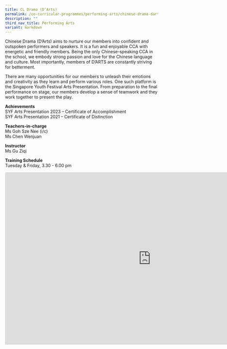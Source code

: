 ```yaml
---
title: CL Drama (D’Arts)
permalink: /co-curricular-programmes/performing-arts/chinese-drama-darts/
description: ""
third_nav_title: Performing Arts
variant: markdown
---
```

Chinese Drama (D’Arts) aims to nurture our members into confident and outspoken performers and speakers. It is a fun and enjoyable CCA with energetic and friendly members. Being the only Chinese-speaking CCA in the school, we embody strong passion and love for the Chinese language and culture. Most importantly, members of D’ARTS are constantly striving for betterment. 

There are many opportunities for our members to unleash their emotions and creativity as they learn and perform various roles. One such platform is the Singapore Youth Festival Arts Presentation. From preparation to the final performance on stage, our members develop a sense of teamwork and they work together to present the play.

  
**Achievements**  <br>
SYF Arts Presentation 2023 – Certificate of Accomplishment<br>
SYF Arts Presentation 2021 – Certificate of Distinction


  
**Teachers-in-charge**  <br>
Ms Goh Sze Nee (i/c)  <br>
Ms Chen Wenjuan <br>
  
**Instructor**  <br>
Ms Gu Ziqi  
  
**Training Schedule**  <br>
Tuesday &amp; Friday, 3.30 - 6.00 pm

<iframe allowfullscreen="true" height="569" width="960" frameborder="0" src="https://docs.google.com/presentation/d/e/2PACX-1vSBK-SJZ2SygxLaaIZ7jnF6g2AolZGpYpvSVxlrlOHrNE3hsmrefqZZCdANoLibRMF_IJzCUInqvjAc/embed?start=true&amp;loop=true&amp;delayms=3000"></iframe>